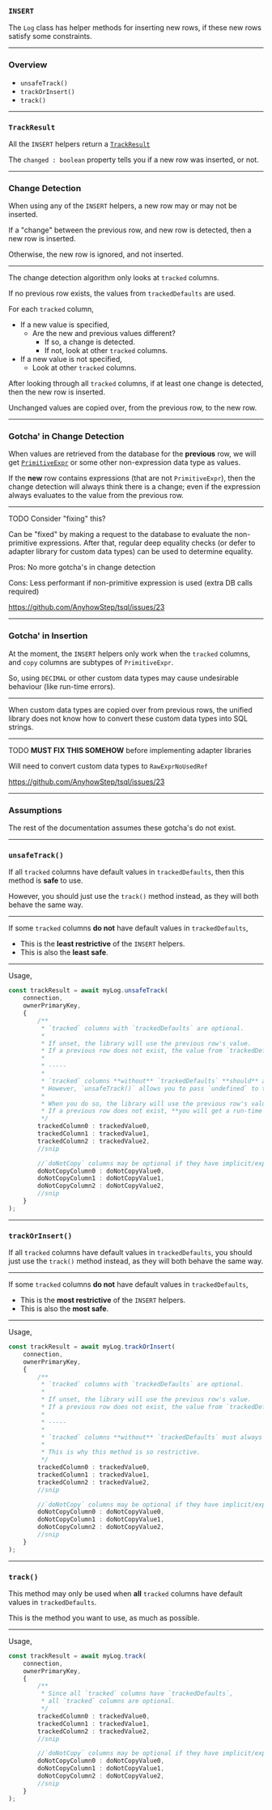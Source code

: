 ### `INSERT`

The `Log` class has helper methods for inserting new rows,
if these new rows satisfy some constraints.

-----

### Overview

+ `unsafeTrack()`
+ `trackOrInsert()`
+ `track()`

-----

### `TrackResult`

All the `INSERT` helpers return a [`TrackResult`](/src/design-pattern-log/util/execution/track-result.ts)

The `changed : boolean` property tells you if a new row was inserted, or not.

-----

### Change Detection

When using any of the `INSERT` helpers, a new row may or may not be inserted.

If a "change" between the previous row, and new row is detected,
then a new row is inserted.

Otherwise, the new row is ignored, and not inserted.

-----

The change detection algorithm only looks at `tracked` columns.

If no previous row exists, the values from `trackedDefaults` are used.

For each `tracked` column,
+ If a new value is specified,
  + Are the new and previous values different?
    + If so, a change is detected.
    + If not, look at other `tracked` columns.
+ If a new value is not specified,
  + Look at other `tracked` columns.

After looking through all `tracked` columns,
if at least one change is detected,
then the new row is inserted.

Unchanged values are copied over, from the previous row, to the new row.

-----

### Gotcha' in Change Detection

When values are retrieved from the database for the **previous** row,
we will get [`PrimitiveExpr`](/src/primitive-expr/primitive-expr.ts#L12) or
some other non-expression data type as values.

If the **new** row contains expressions (that are not `PrimitiveExpr`),
then the change detection will always think there is a change;
even if the expression always evaluates to the value from the previous row.

-----

TODO Consider "fixing" this?

Can be "fixed" by making a request to the database to evaluate the non-primitive expressions.
After that, regular deep equality checks (or defer to adapter library for custom data types)
can be used to determine equality.

Pros: No more gotcha's in change detection

Cons: Less performant if non-primitive expression is used (extra DB calls required)

https://github.com/AnyhowStep/tsql/issues/23

-----

### Gotcha' in Insertion

At the moment, the `INSERT` helpers only work when the `tracked` columns,
and `copy` columns are subtypes of `PrimitiveExpr`.

So, using `DECIMAL` or other custom data types may cause undesirable behaviour (like run-time errors).

-----

When custom data types are copied over from previous rows,
the unified library does not know how to convert these custom data types into SQL strings.

-----

TODO **MUST FIX THIS SOMEHOW** before implementing adapter libraries

Will need to convert custom data types to `RawExprNoUsedRef`

https://github.com/AnyhowStep/tsql/issues/23

-----

### Assumptions

The rest of the documentation assumes these gotcha's do not exist.

-----

### `unsafeTrack()`

If all `tracked` columns have default values in `trackedDefaults`,
then this method is **safe** to use.

However, you should just use the `track()` method instead,
as they will both behave the same way.

-----

If some `tracked` columns **do not** have default values in `trackedDefaults`,
+ This is the **least restrictive** of the `INSERT` helpers.
+ This is also the **least safe**.

-----

Usage,
```ts
const trackResult = await myLog.unsafeTrack(
    connection,
    ownerPrimaryKey,
    {
        /**
         * `tracked` columns with `trackedDefaults` are optional.
         *
         * If unset, the library will use the previous row's value.
         * If a previous row does not exist, the value from `trackedDefaults` is used instead.
         *
         * -----
         *
         * `tracked` columns **without** `trackedDefaults` **should** always have values set.
         * However, `unsafeTrack()` allows you to pass `undefined` to these columns instead.
         *
         * When you do so, the library will use the previous row's value.
         * If a previous row does not exist, **you will get a run-time error**.
         */
        trackedColumn0 : trackedValue0,
        trackedColumn1 : trackedValue1,
        trackedColumn2 : trackedValue2,
        //snip

        //`doNotCopy` columns may be optional if they have implicit/explicit default values
        doNotCopyColumn0 : doNotCopyValue0,
        doNotCopyColumn1 : doNotCopyValue1,
        doNotCopyColumn2 : doNotCopyValue2,
        //snip
    }
);
```

-----

### `trackOrInsert()`

If all `tracked` columns have default values in `trackedDefaults`,
you should just use the `track()` method instead,
as they will both behave the same way.

-----

If some `tracked` columns **do not** have default values in `trackedDefaults`,
+ This is the **most restrictive** of the `INSERT` helpers.
+ This is also the **most safe**.

-----

Usage,
```ts
const trackResult = await myLog.trackOrInsert(
    connection,
    ownerPrimaryKey,
    {
        /**
         * `tracked` columns with `trackedDefaults` are optional.
         *
         * If unset, the library will use the previous row's value.
         * If a previous row does not exist, the value from `trackedDefaults` is used instead.
         *
         * -----
         *
         * `tracked` columns **without** `trackedDefaults` must always have values set.
         *
         * This is why this method is so restrictive.
         */
        trackedColumn0 : trackedValue0,
        trackedColumn1 : trackedValue1,
        trackedColumn2 : trackedValue2,
        //snip

        //`doNotCopy` columns may be optional if they have implicit/explicit default values
        doNotCopyColumn0 : doNotCopyValue0,
        doNotCopyColumn1 : doNotCopyValue1,
        doNotCopyColumn2 : doNotCopyValue2,
        //snip
    }
);
```

-----

### `track()`

This method may only be used when **all** `tracked` columns have default values in `trackedDefaults`.

This is the method you want to use, as much as possible.

-----

Usage,
```ts
const trackResult = await myLog.track(
    connection,
    ownerPrimaryKey,
    {
        /**
         * Since all `tracked` columns have `trackedDefaults`,
         * all `tracked` columns are optional.
         */
        trackedColumn0 : trackedValue0,
        trackedColumn1 : trackedValue1,
        trackedColumn2 : trackedValue2,
        //snip

        //`doNotCopy` columns may be optional if they have implicit/explicit default values
        doNotCopyColumn0 : doNotCopyValue0,
        doNotCopyColumn1 : doNotCopyValue1,
        doNotCopyColumn2 : doNotCopyValue2,
        //snip
    }
);
```
